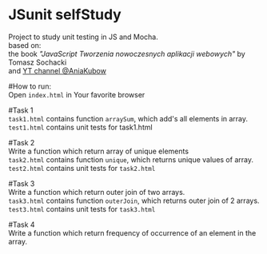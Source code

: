 # JSunit selfStudy
Project to study unit testing in JS and Mocha.
<br> based on:
<br> the book *"JavaScript Tworzenia nowoczesnych aplikacji webowych"* by Tomasz Sochacki
<br> and [YT channel @AniaKubow](https://www.youtube.com/@AniaKubow)

#How to run: <br>
Open `index.html` in Your favorite browser

#Task 1 <br>
`task1.html` contains function `arraySum`, which add's all elements in array. <br>
`test1.html` contains unit tests for task1.html<br>

#Task 2 <br>
Write a function which return array of unique elements<br>
`task2.html` contains function `unique`, which returns unique values of array. <br>
`test2.html` contains unit tests for `task2.html`<br>

#Task 3 <br>
Write a function which return outer join of two arrays.<br>
`task3.html` contains function `outerJoin`, which returns outer join of 2 arrays. <br>
`test3.html` contains unit tests for `task3.html`<br>

#Task 4 <br>
Write a function which return frequency of occurrence of an element in the array. <br>
